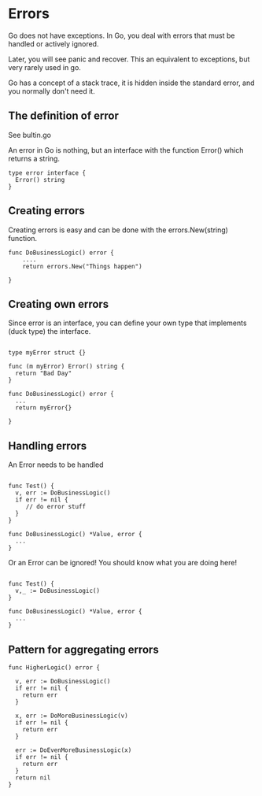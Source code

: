 # Errors

Go does not have exceptions. In Go, you deal with errors that must be handled or actively ignored.

Later, you will see panic and recover. This an equivalent to exceptions, but very rarely used in go.

Go has a concept of a stack trace, it is hidden inside the standard error, and you normally don't need it.

## The definition of error

See bultin.go 

An error in Go is nothing, but an interface with the function Error() which returns a string.

```golang
type error interface {
  Error() string
}
```

## Creating errors

Creating errors is easy and can be done with the errors.New(string) function. 

```golang
func DoBusinessLogic() error {
	....
	return errors.New("Things happen")	
	
}
```


## Creating own errors

Since error is an interface, you can define your own type that implements (duck type) the interface.

```golang

type myError struct {}

func (m myError) Error() string {
  return "Bad Day"
}

func DoBusinessLogic() error {
  ...
  return myError{}	
	
}
```


## Handling errors

An Error needs to be handled

```golang

func Test() {
  v, err := DoBusinessLogic()
  if err != nil {
	 // do error stuff	
  }
}

func DoBusinessLogic() *Value, error {
  ...
}
```


Or an Error can be ignored! 
You should know what you are doing here!

```golang

func Test() {
  v,_ := DoBusinessLogic()
}

func DoBusinessLogic() *Value, error {
  ...
}
```


## Pattern for aggregating errors
```golang
func HigherLogic() error {

  v, err := DoBusinessLogic()
  if err != nil {
    return err
  }

  x, err := DoMoreBusinessLogic(v)
  if err != nil {
    return err
  }
  
  err := DoEvenMoreBusinessLogic(x)
  if err != nil {
    return err
  }
  return nil
}
```
